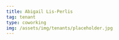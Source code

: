 ```yaml
---
title: Abigail Lis-Perlis
tag: tenant
type: coworking
img: /assets/img/tenants/placeholder.jpg
---
```



